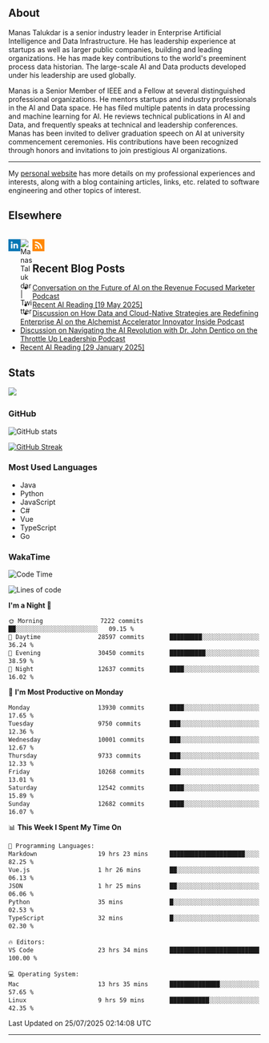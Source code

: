 ## About

Manas Talukdar is a senior industry leader in Enterprise Artificial Intelligence and Data Infrastructure. He has leadership experience at startups as well as larger public companies, building and leading organizations. He has made key contributions to the world's preeminent process data historian. The large-scale AI and Data products developed under his leadership are used globally.

Manas is a Senior Member of IEEE and a Fellow at several distinguished professional organizations. He mentors startups and industry professionals in the AI and Data space. He has filed multiple patents in data processing and machine learning for AI. He reviews technical publications in AI and Data, and frequently speaks at technical and leadership conferences. Manas has been invited to deliver graduation speech on AI at university commencement ceremonies. His contributions have been recognized through honors and invitations to join prestigious AI organizations.

---

My [personal website](https://manastalukdar.github.io/) has more details on my professional experiences and interests, along with a blog containing articles, links, etc. related to software engineering and other topics of interest.

## Elsewhere

</br>

<a href="https://www.linkedin.com/in/manastalukdar" target="_blank">
  <img align="left" alt="Manas Talukdar | Linkedin" width="24px" src="https://raw.githubusercontent.com/edent/SuperTinyIcons/master/images/svg/linkedin.svg" />
</a>
<a href="https://www.twitter.com/manastalukdar" target="_blank">
  <img align="left" alt="Manas Talukdar | Twitter" width="24px" src="https://github.com/TheDudeThatCode/TheDudeThatCode/blob/master/Assets/Twitter.svg" />
</a>
<a href="https://manastalukdar.github.io/" target="_blank">
  <img align="left" alt="Manas Talukdar | Website" width="24px" src="https://github.com/edent/SuperTinyIcons/blob/master/images/svg/rss.svg" />
</a>

</br>

## Recent Blog Posts

<!-- BLOG:START -->
- [Conversation on the Future of AI on the Revenue Focused Marketer Podcast](https://manastalukdar.github.io/blog/2025/07/22/conversation-future-of-ai-revenue-focused-marketer-podcast/)
- [Recent AI Reading [19 May 2025]](https://manastalukdar.github.io/blog/2025/05/19/recent-ai-reading-19-may-2025/)
- [Discussion on How Data and Cloud-Native Strategies are Redefining Enterprise AI on the Alchemist Accelerator Innovator Inside Podcast](https://manastalukdar.github.io/blog/2025/03/18/discussion-data-enterprise-ai-alchemist-accelerator-innovators-inside-podcast/)
- [Discussion on Navigating the AI Revolution with Dr. John Dentico on the Throttle Up Leadership Podcast](https://manastalukdar.github.io/blog/2025/03/07/discussion-ai-dr-john-dentico-throttle-up-leadership-podcast/)
- [Recent AI Reading [29 January 2025]](https://manastalukdar.github.io/blog/2025/01/29/recent-ai-reading-29-january-2025/)
<!-- BLOG:END -->

## Stats

![](https://komarev.com/ghpvc/?username=manastalukdar)

### GitHub

![GitHub stats](https://github-readme-stats.vercel.app/api?username=manastalukdar&show_icons=true&hide_border=true&hide_rank=true&hide_title=true&icon_color=79ff97&text_color=cecac3&bg_color=4d4b4b)

[![GitHub Streak](https://streak-stats.demolab.com?user=manastalukdar&hide_border=true&border_radius=4&date_format=M%20j%5B%2C%20Y%5D&background=4D4B4B)](https://git.io/streak-stats)

### Most Used Languages

- Java
- Python
- JavaScript
- C#
- Vue
- TypeScript
- Go

<!--
![Top Langs](https://github-readme-stats.vercel.app/api/top-langs/?username=manastalukdar&layout=compact&hide_border=true&hide_title=true&icon_color=79ff97&text_color=cecac3&bg_color=4d4b4b)
-->

### WakaTime

<!--START_SECTION:waka-->
![Code Time](http://img.shields.io/badge/Code%20Time-5%2C794%20hrs%2033%20mins-blue)

![Lines of code](https://img.shields.io/badge/From%20Hello%20World%20I%27ve%20Written-22.5%20million%20lines%20of%20code-blue)

**I'm a Night 🦉** 

```text
🌞 Morning                7222 commits        ██░░░░░░░░░░░░░░░░░░░░░░░   09.15 % 
🌆 Daytime                28597 commits       █████████░░░░░░░░░░░░░░░░   36.24 % 
🌃 Evening                30450 commits       ██████████░░░░░░░░░░░░░░░   38.59 % 
🌙 Night                  12637 commits       ████░░░░░░░░░░░░░░░░░░░░░   16.02 % 
```
📅 **I'm Most Productive on Monday** 

```text
Monday                   13930 commits       ████░░░░░░░░░░░░░░░░░░░░░   17.65 % 
Tuesday                  9750 commits        ███░░░░░░░░░░░░░░░░░░░░░░   12.36 % 
Wednesday                10001 commits       ███░░░░░░░░░░░░░░░░░░░░░░   12.67 % 
Thursday                 9733 commits        ███░░░░░░░░░░░░░░░░░░░░░░   12.33 % 
Friday                   10268 commits       ███░░░░░░░░░░░░░░░░░░░░░░   13.01 % 
Saturday                 12542 commits       ████░░░░░░░░░░░░░░░░░░░░░   15.89 % 
Sunday                   12682 commits       ████░░░░░░░░░░░░░░░░░░░░░   16.07 % 
```


📊 **This Week I Spent My Time On** 

```text
💬 Programming Languages: 
Markdown                 19 hrs 23 mins      █████████████████████░░░░   82.25 % 
Vue.js                   1 hr 26 mins        ██░░░░░░░░░░░░░░░░░░░░░░░   06.13 % 
JSON                     1 hr 25 mins        ██░░░░░░░░░░░░░░░░░░░░░░░   06.06 % 
Python                   35 mins             █░░░░░░░░░░░░░░░░░░░░░░░░   02.53 % 
TypeScript               32 mins             █░░░░░░░░░░░░░░░░░░░░░░░░   02.30 % 

🔥 Editors: 
VS Code                  23 hrs 34 mins      █████████████████████████   100.00 % 

💻 Operating System: 
Mac                      13 hrs 35 mins      ██████████████░░░░░░░░░░░   57.65 % 
Linux                    9 hrs 59 mins       ███████████░░░░░░░░░░░░░░   42.35 % 
```


 Last Updated on 25/07/2025 02:14:08 UTC
<!--END_SECTION:waka-->

---

<!--

**manastalukdar/manastalukdar** is a ✨ _special_ ✨ repository because its `README.md` (this file) appears on your GitHub profile.

Here are some ideas to get you started:

- 🔭 I’m currently working on ...
- 🌱 I’m currently learning ...
- 👯 I’m looking to collaborate on ...
- 🤔 I’m looking for help with ...
- 💬 Ask me about ...
- 📫 How to reach me: ...
- 😄 Pronouns: ...
- ⚡ Fun fact: ...
-->

